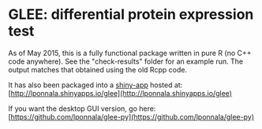 
# GLEE: differential protein expression test

As of May 2015, this is a fully functional package written in pure R (no C++ code anywhere). See the "check-results" folder for an example run. The output matches that obtained using the old Rcpp code. 

It has also been packaged into a [shiny-app]() hosted at: [http://lponnala.shinyapps.io/glee](http://lponnala.shinyapps.io/glee)

If you want the desktop GUI version, go here: [https://github.com/lponnala/glee-py](https://github.com/lponnala/glee-py)
